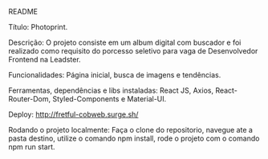 README

Título: Photoprint.

Descrição: O projeto consiste em um album digital com buscador e foi realizado como requisito do porcesso seletivo para vaga de Desenvolvedor Frontend na Leadster.

Funcionalidades: Página inicial, busca de imagens e tendências.

Ferramentas, dependências e libs instaladas: React JS, Axios, React-Router-Dom, Styled-Components e Material-UI.

Deploy: http://fretful-cobweb.surge.sh/

Rodando o projeto localmente: Faça o clone do repositorio, navegue ate a pasta destino, utilize o comando npm install, rode o projeto com o comando npm run start.
